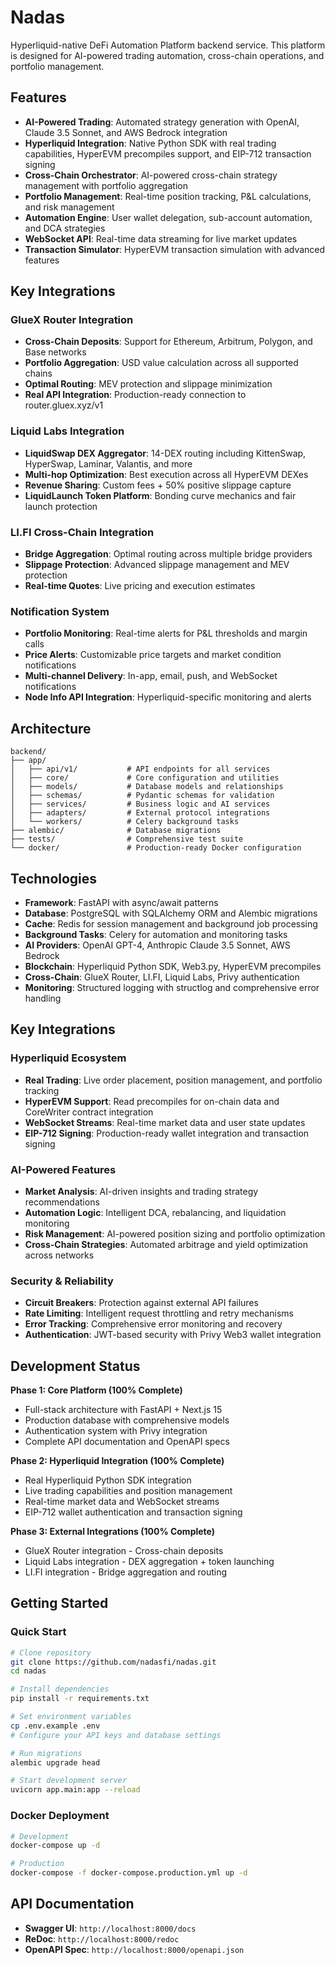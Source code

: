 # Nadas

Hyperliquid-native DeFi Automation Platform backend service. This platform is designed for AI-powered trading automation, cross-chain operations, and portfolio management.

## Features

- **AI-Powered Trading**: Automated strategy generation with OpenAI, Claude 3.5 Sonnet, and AWS Bedrock integration
- **Hyperliquid Integration**: Native Python SDK with real trading capabilities, HyperEVM precompiles support, and EIP-712 transaction signing
- **Cross-Chain Orchestrator**: AI-powered cross-chain strategy management with portfolio aggregation
- **Portfolio Management**: Real-time position tracking, P&L calculations, and risk management
- **Automation Engine**: User wallet delegation, sub-account automation, and DCA strategies
- **WebSocket API**: Real-time data streaming for live market updates
- **Transaction Simulator**: HyperEVM transaction simulation with advanced features

## Key Integrations

### GlueX Router Integration
- **Cross-Chain Deposits**: Support for Ethereum, Arbitrum, Polygon, and Base networks
- **Portfolio Aggregation**: USD value calculation across all supported chains
- **Optimal Routing**: MEV protection and slippage minimization
- **Real API Integration**: Production-ready connection to router.gluex.xyz/v1

### Liquid Labs Integration
- **LiquidSwap DEX Aggregator**: 14-DEX routing including KittenSwap, HyperSwap, Laminar, Valantis, and more
- **Multi-hop Optimization**: Best execution across all HyperEVM DEXes
- **Revenue Sharing**: Custom fees + 50% positive slippage capture
- **LiquidLaunch Token Platform**: Bonding curve mechanics and fair launch protection

### LI.FI Cross-Chain Integration
- **Bridge Aggregation**: Optimal routing across multiple bridge providers
- **Slippage Protection**: Advanced slippage management and MEV protection
- **Real-time Quotes**: Live pricing and execution estimates

### Notification System
- **Portfolio Monitoring**: Real-time alerts for P&L thresholds and margin calls
- **Price Alerts**: Customizable price targets and market condition notifications
- **Multi-channel Delivery**: In-app, email, push, and WebSocket notifications
- **Node Info API Integration**: Hyperliquid-specific monitoring and alerts

## Architecture

```
backend/
├── app/
│   ├── api/v1/           # API endpoints for all services
│   ├── core/             # Core configuration and utilities
│   ├── models/           # Database models and relationships
│   ├── schemas/          # Pydantic schemas for validation
│   ├── services/         # Business logic and AI services
│   ├── adapters/         # External protocol integrations
│   └── workers/          # Celery background tasks
├── alembic/              # Database migrations
├── tests/                # Comprehensive test suite
└── docker/               # Production-ready Docker configuration
```

## Technologies

- **Framework**: FastAPI with async/await patterns
- **Database**: PostgreSQL with SQLAlchemy ORM and Alembic migrations
- **Cache**: Redis for session management and background job processing
- **Background Tasks**: Celery for automation and monitoring tasks
- **AI Providers**: OpenAI GPT-4, Anthropic Claude 3.5 Sonnet, AWS Bedrock
- **Blockchain**: Hyperliquid Python SDK, Web3.py, HyperEVM precompiles
- **Cross-Chain**: GlueX Router, LI.FI, Liquid Labs, Privy authentication
- **Monitoring**: Structured logging with structlog and comprehensive error handling

## Key Integrations

### Hyperliquid Ecosystem
- **Real Trading**: Live order placement, position management, and portfolio tracking
- **HyperEVM Support**: Read precompiles for on-chain data and CoreWriter contract integration
- **WebSocket Streams**: Real-time market data and user state updates
- **EIP-712 Signing**: Production-ready wallet integration and transaction signing

### AI-Powered Features
- **Market Analysis**: AI-driven insights and trading strategy recommendations
- **Automation Logic**: Intelligent DCA, rebalancing, and liquidation monitoring
- **Risk Management**: AI-powered position sizing and portfolio optimization
- **Cross-Chain Strategies**: Automated arbitrage and yield optimization across networks

### Security & Reliability
- **Circuit Breakers**: Protection against external API failures
- **Rate Limiting**: Intelligent request throttling and retry mechanisms
- **Error Tracking**: Comprehensive error monitoring and recovery
- **Authentication**: JWT-based security with Privy Web3 wallet integration

## Development Status

**Phase 1: Core Platform (100% Complete)**
- Full-stack architecture with FastAPI + Next.js 15
- Production database with comprehensive models
- Authentication system with Privy integration
- Complete API documentation and OpenAPI specs

**Phase 2: Hyperliquid Integration (100% Complete)**
- Real Hyperliquid Python SDK integration
- Live trading capabilities and position management
- Real-time market data and WebSocket streams
- EIP-712 wallet authentication and transaction signing

**Phase 3: External Integrations (100% Complete)**
- GlueX Router integration - Cross-chain deposits
- Liquid Labs integration - DEX aggregation + token launching
- LI.FI integration - Bridge aggregation and routing

## Getting Started

### Quick Start
```bash
# Clone repository
git clone https://github.com/nadasfi/nadas.git
cd nadas

# Install dependencies
pip install -r requirements.txt

# Set environment variables
cp .env.example .env
# Configure your API keys and database settings

# Run migrations
alembic upgrade head

# Start development server
uvicorn app.main:app --reload
```

### Docker Deployment
```bash
# Development
docker-compose up -d

# Production
docker-compose -f docker-compose.production.yml up -d
```

## API Documentation

- **Swagger UI**: `http://localhost:8000/docs`
- **ReDoc**: `http://localhost:8000/redoc`
- **OpenAPI Spec**: `http://localhost:8000/openapi.json`
